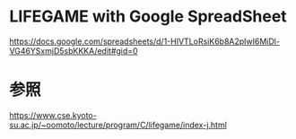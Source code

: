 # LIFEGAME with Google SpreadSheet
https://docs.google.com/spreadsheets/d/1-HIVTLoRsiK6b8A2pIwI6MiDl-VG46YSxmjD5sbKKKA/edit#gid=0

# 参照
https://www.cse.kyoto-su.ac.jp/~oomoto/lecture/program/C/lifegame/index-j.html